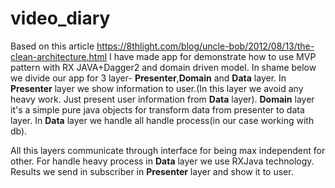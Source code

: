 # video_diary
Based on this article https://8thlight.com/blog/uncle-bob/2012/08/13/the-clean-architecture.html I have made app for demonstrate how to use MVP pattern with RX JAVA+Dagger2 and domain driven model. In shame below we divide our app for 3 layer- **Presenter**,**Domain** and **Data** layer. In **Presenter** layer we show information to user.(In this layer we avoid any heavy work. Just present user information from **Data** layer). **Domain** layer it's a simple pure java objects for transform data from presenter to data layer. In **Data** layer we handle all handle process(in our case working with db).

All this layers communicate through interface for being max independent for other. For handle heavy process in **Data** layer we use RXJava technology. Results we send in subscriber in **Presenter** layer and show it to user.
